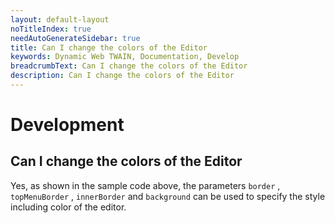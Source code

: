 ```yaml
---
layout: default-layout
noTitleIndex: true
needAutoGenerateSidebar: true
title: Can I change the colors of the Editor
keywords: Dynamic Web TWAIN, Documentation, Develop
breadcrumbText: Can I change the colors of the Editor
description: Can I change the colors of the Editor
---
```


# Development

## Can I change the colors of the Editor

Yes, as shown in the sample code above, the parameters `border` , `topMenuBorder` , `innerBorder` and `background` can be used to specify the style including color of the editor.
